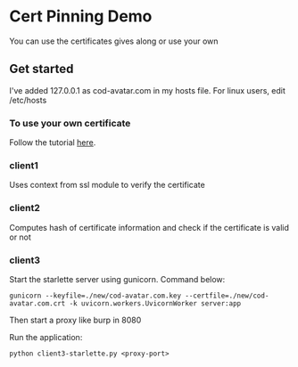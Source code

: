 # Cert Pinning Demo

You can use the certificates gives along or use your own

## Get started

I've added 127.0.0.1 as cod-avatar.com in my hosts file. For linux users, edit /etc/hosts

### To use your own certificate

Follow the tutorial [here](https://gist.github.com/PaxPrz/50857958c760e73da58a394c536d2aeb).

### client1

Uses context from ssl module to verify the certificate

### client2

Computes hash of certificate information and check if the certificate is valid or not

### client3

Start the starlette server using gunicorn. Command below:

`gunicorn --keyfile=./new/cod-avatar.com.key --certfile=./new/cod-avatar.com.crt -k uvicorn.workers.UvicornWorker server:app`

Then start a proxy like burp in 8080

Run the application:

`python client3-starlette.py <proxy-port>`

